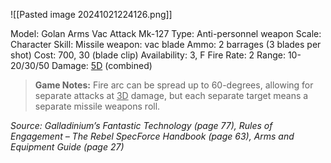![[Pasted image 20241021224126.png]]

Model: Golan Arms Vac Attack Mk-127
Type: Anti-personnel weapon
Scale: Character
Skill: Missile weapon: vac blade 
Ammo: 2 barrages (3 blades per shot)
Cost: 700, 30 (blade clip)
Availability: 3, F
Fire Rate: 2
Range: 10-20/30/50
Damage: <u>5D</u> (combined)

> **Game Notes:**
> Fire arc can be spread up to 60-degrees, allowing for separate attacks at <u>3D</u> damage, but each separate target means a separate missile weapons roll.

*Source: Galladinium’s Fantastic Technology (page 77), Rules of Engagement – The Rebel SpecForce Handbook (page 63), Arms and Equipment Guide (page 27)*

